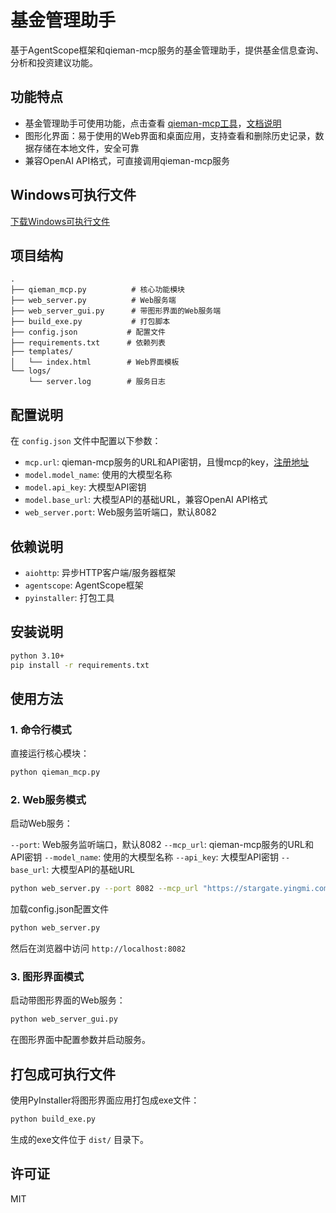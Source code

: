 # 基金管理助手

基于AgentScope框架和qieman-mcp服务的基金管理助手，提供基金信息查询、分析和投资建议功能。

## 功能特点

- 基金管理助手可使用功能，点击查看 [qieman-mcp工具](https://qieman.com/mcp/tools)，[文档说明](https://yingmi.feishu.cn/docx/PRPRds5SBo2MITxHJL2cMPminEf)
- 图形化界面：易于使用的Web界面和桌面应用，支持查看和删除历史记录，数据存储在本地文件，安全可靠
- 兼容OpenAI API格式，可直接调用qieman-mcp服务


## Windows可执行文件
[下载Windows可执行文件](https://github.com/mengxiang1117/fund_anagement_assistant/releases/tag/v1.0.0)
## 项目结构

```
.
├── qieman_mcp.py          # 核心功能模块
├── web_server.py          # Web服务端
├── web_server_gui.py      # 带图形界面的Web服务端
├── build_exe.py           # 打包脚本
├── config.json           # 配置文件
├── requirements.txt      # 依赖列表
├── templates/
│   └── index.html        # Web界面模板
└── logs/
    └── server.log        # 服务日志
```

## 配置说明

在 `config.json` 文件中配置以下参数：

- `mcp.url`: qieman-mcp服务的URL和API密钥，且慢mcp的key，[注册地址](https://qieman.com/mcp/landing)        
- `model.model_name`: 使用的大模型名称
- `model.api_key`: 大模型API密钥
- `model.base_url`: 大模型API的基础URL，兼容OpenAI API格式
- `web_server.port`: Web服务监听端口，默认8082

## 依赖说明

- `aiohttp`: 异步HTTP客户端/服务器框架
- `agentscope`: AgentScope框架
- `pyinstaller`: 打包工具

## 安装说明

```bash
python 3.10+
pip install -r requirements.txt
```

## 使用方法

### 1. 命令行模式

直接运行核心模块：

```bash
python qieman_mcp.py
```

### 2. Web服务模式

启动Web服务：

`--port`: Web服务监听端口，默认8082
`--mcp_url`: qieman-mcp服务的URL和API密钥
`--model_name`: 使用的大模型名称
`--api_key`: 大模型API密钥
`--base_url`: 大模型API的基础URL
```bash
python web_server.py --port 8082 --mcp_url "https://stargate.yingmi.com/mcp/sse?apiKey=YOUR_API_KEY" --model_name "qwen3-max" --api_key "YOUR_API_KEY" --base_url "https://apis.iflow.cn/v1"
```

加载config.json配置文件
```bash
python web_server.py
```
然后在浏览器中访问 `http://localhost:8082`

### 3. 图形界面模式

启动带图形界面的Web服务：

```bash
python web_server_gui.py
```

在图形界面中配置参数并启动服务。

## 打包成可执行文件

使用PyInstaller将图形界面应用打包成exe文件：

```bash
python build_exe.py
```
生成的exe文件位于 `dist/` 目录下。


## 许可证

MIT